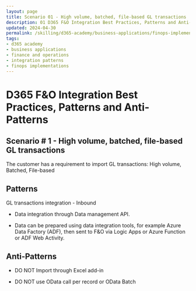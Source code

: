 ```yaml
---
layout: page
title: Scenario 01 - High volume, batched, file-based GL transactions
description: 01 D365 F&O Integration Best Practices, Patterns and Anti-Patterns
updated: 2024-04-30
permalink: /skilling/d365-academy/business-applications/finops-implementation-bestpractices-and-patterns/intscenario-01
tags:
- d365 academy
- business applications
- finance and operations
- integration patterns
- finops implementations
---
```


# D365 F&O Integration Best Practices, Patterns and Anti-Patterns

## Scenario # 1 - High volume, batched, file-based GL transactions
The customer has a requirement to import GL transactions: High volume, Batched, File-based


## Patterns
GL transactions integration - Inbound

* Data integration through Data management API. 

* Data can be prepared using data integration tools, for example Azure Data Factory (ADF), then sent to F&O via Logic Apps or Azure Function or ADF Web Activity.

## Anti-Patterns
* DO NOT Import through Excel add-in

* DO NOT use OData call per record or OData Batch
